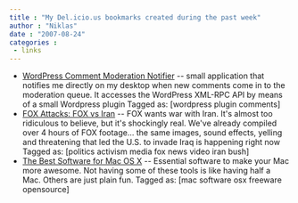 ```yaml
---
title : "My Del.icio.us bookmarks created during the past week"
author : "Niklas"
date : "2007-08-24"
categories : 
 - links
---
```


- [WordPress Comment Moderation Notifier](http://www.howtogeek.com/howto/the-geek-blog/how-to-geek-software-wordpress-comment-moderation-notifier/ "http://www.howtogeek.com/howto/the-geek-blog/how-to-geek-software-wordpress-comment-moderation-notifier/") -- small application that notifies me directly on my desktop when new comments come in to the moderation queue. It accesses the WordPress XML-RPC API by means of a small Wordpress plugin Tagged as: \[wordpress plugin comments\]
- [FOX Attacks: FOX vs Iran](http://foxattacks.com/ "http://foxattacks.com/") -- FOX wants war with Iran. It's almost too ridiculous to believe, but it's shockingly real. We've already compiled over 4 hours of FOX footage... the same images, sound effects, yelling and threatening that led the U.S. to invade Iraq is happening right now Tagged as: \[politics activism media fox news video iran bush\]
- [The Best Software for Mac OS X](http://bestmacsoftware.org/ "http://bestmacsoftware.org/") -- Essential software to make your Mac more awesome. Not having some of these tools is like having half a Mac. Others are just plain fun. Tagged as: \[mac software osx freeware opensource\]
